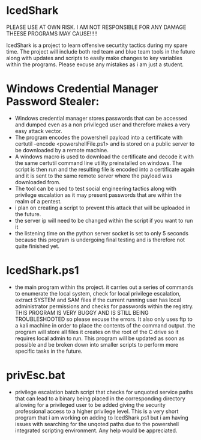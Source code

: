 # IcedShark

PLEASE USE AT OWN RISK. I AM NOT RESPONSIBLE FOR ANY DAMAGE THEESE PROGRAMS MAY CAUSE!!!!!

IcedShark is a project to learn offensive securtity tactics during my spare time. The project will include both red team and blue team tools in the future along with updates and scripts to easily make changes to key variables within the programs. Please excuse any mistakes as i am just a student.

# Windows Credential Manager Password Stealer:
  - Windows credential manager stores passwords that can be accessed and dumped even as a non privileged user and therefore makes a very easy attack vector.
  - The program encodes the powershell payload into a certificate with certutil -encode <powershellFile.ps1> and is stored on a public server to be downloaded by a remote machine. 
  - A windows macro is used to download the certificate and decode it with the same certutil command line utility preinstalled on windows. The script is then run and the resulting
  file is encoded into a certificate again and it is sent to the same remote server where the payload was downloaded from. 
  - The tool can be used to test social engineering tactics along with privilege escalation as it may present passwords that are within the realm of a pentest. 
  - i plan on creating a script to prevent this attack that will be uploaded in the future.
  - the server ip will need to be changed within the script if you want to run it
  - the listening time on the python server socket is set to only 5 seconds because this program is undergoing final testing and is therefore not quite finished yet. 
  
  # IcedShark.ps1
 - the main program within ths project. it carries out a series of commands to enumerate the local system, check for local privilege escalation, extract SYSTEM and SAM files if
 the current running user has local administrator permissions and checks for passwords within the registry. THIS PROGRAM IS VERY BUGGY AND IS STILL BEING TROUBLESHOOTED so 
 please excuse the errors. It also only uses ftp to a kali machine in order to place the contents of the command output. the program will store all files it creates on the root of the C drive so it requires local admin to run. This program will be updated as soon as possible and be broken down into smaller scripts to perform more specific tasks in the future.
 
 # privEsc.bat
 - privilege escalation batch script that checks for unquoted service paths that can lead to a binary being placed in the corresponding directory allowing for a privileged user 
 to be added giving the security professional access to a higher privilege level. This is a very short program that i am working on adding to IcedShark.ps1 but i am having issues with searching for the unqoted paths due to the powershell integrated scripting environment. Any help would be appreciated.
 
 
